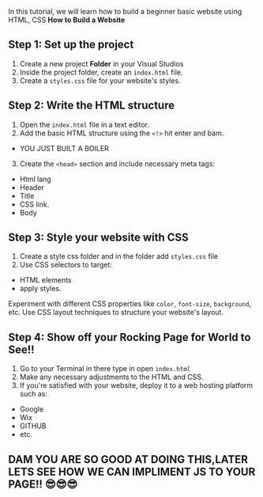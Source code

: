 

In this tutorial, we will learn how to build a beginner basic website using HTML, CSS **How to Build a Website**

## Step 1: Set up the project

1. Create a new project **Folder** in your Visual Studios 
2. Inside the project folder, create an `index.html` file.
3. Create a `styles.css` file for your website's styles.

## Step 2: Write the HTML structure

1. Open the `index.html` file in a text editor.
2. Add the basic HTML structure using the `<!>` hit enter and bam.
+ YOU JUST BUILT A BOILER
3. Create the `<head>` section and include necessary meta tags:
+ Html lang
+  Header
+ Title
+ CSS link.
+ Body

## Step 3: Style your website with CSS

1. Create a style css folder
 and in the folder add `styles.css` file 
2. Use CSS selectors to target:
+  HTML elements 
+  apply styles.

Experiment with different CSS properties like `color`, `font-size`, `background`, etc. Use CSS layout techniques to structure your website's layout.

## Step 4: Show off your Rocking Page for World to See!!

1. Go to your Terminal in there type in open `index.html`
2. Make any necessary adjustments to the HTML and CSS.
3. If  you're satisfied with your website, deploy it to a web hosting platform such as:
+  Google
+  Wix
+ GITHUB
+ etc.

## DAM YOU ARE SO GOOD AT DOING THIS,LATER LETS SEE HOW WE CAN IMPLIMENT JS TO YOUR PAGE!! 😎😎😎


